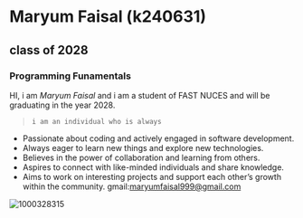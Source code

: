 # Maryum Faisal (k240631)
## class of 2028
### Programming Funamentals
HI, i am _Maryum Faisal_ and i am a student of FAST NUCES and will be graduating in the year 2028.
>`i am an individual who is always`
* Passionate about coding and actively engaged in software development.
* Always eager to learn new things and explore new technologies.
* Believes in the power of collaboration and learning from others.
* Aspires to connect with like-minded individuals and share knowledge.
* Aims to work on interesting projects and support each other’s growth within the community. 
gmail:maryumfaisal999@gmail.com
>
>
![1000328315](https://github.com/user-attachments/assets/2f66601c-fa2e-4618-8b01-f6908c60a994)





